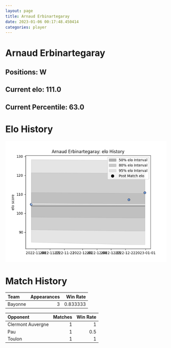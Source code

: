 ```yaml
---  
layout: page  
title: Arnaud Erbinartegaray  
date: 2023-01-06 00:17:48.450414  
categories: player  
---
```

# Arnaud Erbinartegaray

## Positions: W

## Current elo: 111.0

## Current Percentile: 63.0

# Elo History


![elo history](history_ArnaudErbinartegaray.png)
# Match History


| Team    |   Appearances |   Win Rate |
|:--------|--------------:|-----------:|
| Bayonne |             3 |   0.833333 |

| Opponent          |   Matches |   Win Rate |
|:------------------|----------:|-----------:|
| Clermont Auvergne |         1 |        1   |
| Pau               |         1 |        0.5 |
| Toulon            |         1 |        1   |